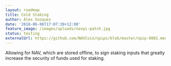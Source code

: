```yaml
---
layout: roadmap
title: Cold Staking
author: Alex Vazquez
date: '2018-06-06T17:07:30+12:00'
feature_image: /images/uploads/navpi-patch.jpg
status: testing
externalUrl: https://github.com/NAVCoin/npips/blob/master/npip-0002.mediawiki
---
```


Allowing for NAV, which are stored offline, to sign staking inputs that greatly increase the security of funds used for&nbsp;staking.
